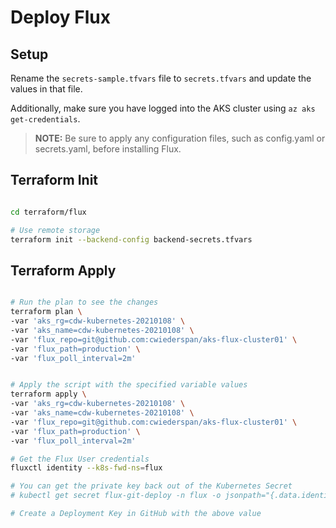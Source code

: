 # Deploy Flux

## Setup

Rename the `secrets-sample.tfvars` file to `secrets.tfvars` and update the values in that file.

Additionally, make sure you have logged into the AKS cluster using `az aks get-credentials`.

> **NOTE:** Be sure to apply any configuration files, such as config.yaml or secrets.yaml, before installing Flux.

## Terraform Init

```bash

cd terraform/flux

# Use remote storage
terraform init --backend-config backend-secrets.tfvars

```

## Terraform Apply

```bash

# Run the plan to see the changes
terraform plan \
-var 'aks_rg=cdw-kubernetes-20210108' \
-var 'aks_name=cdw-kubernetes-20210108' \
-var 'flux_repo=git@github.com:cwiederspan/aks-flux-cluster01' \
-var 'flux_path=production' \
-var 'flux_poll_interval=2m'


# Apply the script with the specified variable values
terraform apply \
-var 'aks_rg=cdw-kubernetes-20210108' \
-var 'aks_name=cdw-kubernetes-20210108' \
-var 'flux_repo=git@github.com:cwiederspan/aks-flux-cluster01' \
-var 'flux_path=production' \
-var 'flux_poll_interval=2m'

# Get the Flux User credentials
fluxctl identity --k8s-fwd-ns=flux

# You can get the private key back out of the Kubernetes Secret
# kubectl get secret flux-git-deploy -n flux -o jsonpath="{.data.identity}" | base64 --decode

# Create a Deployment Key in GitHub with the above value

```
